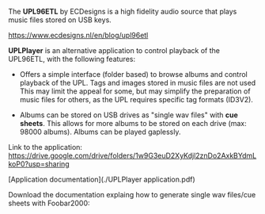 The **UPL96ETL** by ECDesigns is a high fidelity audio source that plays music files stored on USB keys.

https://www.ecdesigns.nl/en/blog/upl96etl

**UPLPlayer** is an alternative application to control playback of the UPL96ETL, with the following features:

- Offers a simple interface (folder based) to browse albums and control playback of the UPL. Tags and images stored in music files are not used
This may limit the appeal for some, but may simplify the preparation of music files for others, as the UPL requires specific tag formats (ID3V2). 

- Albums can be stored on USB drives as "single wav files" with **cue sheets**. This allows for more albums to be stored on each drive (max: 98000 albums). Albums can be played gaplessly.

Link to the application: https://drive.google.com/drive/folders/1w9G3euD2XyKdjl2znDo2AxkBYdmLkoP0?usp=sharing

[Application documentation](./UPLPlayer application.pdf)

Download the documentation explaing how to generate single wav files/cue sheets with Foobar2000:


